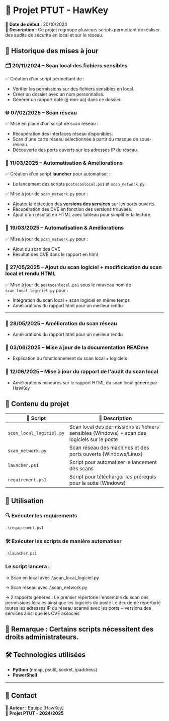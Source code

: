 # 🚀 Projet PTUT - HawKey 

📅 **Date de début :** 20/10/2024  
📌 **Description :** Ce projet regroupe plusieurs scripts permettant de réaliser des audits de sécurité en local et sur le réseau.

## 📌 Historique des mises à jour

### 🗂️ 20/11/2024 – Scan local des fichiers sensibles
✅ Création d'un script permettant de :
- Vérifier les permissions sur des fichiers sensibles en local.
- Créer un dossier avec un nom personnalisé.
- Générer un rapport daté (jj-mm-aa) dans ce dossier.
  
### 🌐 07/02/2025 – Scan réseau
✅ Mise en place d'un script de scan réseau :
- Récupération des interfaces réseau disponibles.
- Scan d'une carte réseau sélectionnée à partir du masque de sous-réseau.
- Découverte des ports ouverts sur les adresses IP du réseau.

### 🔄 11/03/2025 – Automatisation & Améliorations
✅ Création d'un script **launcher** pour automatiser :
- Le lancement des scripts `postscanlocal.ps1` et `scan_network.py`.

✅ Mise à jour de `scan_network.py` pour :
- Ajouter la détection des **versions des services** sur les ports ouverts.
- Récupération des CVE en fonction des versions trouvées.
- Ajout d'un résultat en HTML avec tableau pour simplifier la lecture.

### 🔄 19/03/2025 – Automatisation & Améliorations

✅ Mise à jour de `scan_network.py` pour :
- Ajout du scan des CVE 
- Résultat des CVE dans le rapport en html

### 🔄 27/05/2025 – Ajout du scan logiciel + modificication du scan local et rendu HTML

✅ Mise à jour de `postscanlocal.ps1` sous le nouveau nom de `scan_local_logiciel.py`  pour :
- Intégration du scan local + scan logiciel en même temps
- Améliorations du rapport html pour un meilleur rendu 
---
### 🔄 28/05/2025 – Amélioration du scan réseau
- Améliorations du rapport html pour un meilleur rendu

### 🔄 03/06/2025 – Mise à jour de la documentation READme
- Explication du fonctionnement du scan local + logiciels

### 🔄 12/06/2025 – Mise à jour du rapport de l'audit du scan local
- Améliorations mineures sur le rapport HTML du scan local généré par HawKey

## 📂 Contenu du projet
| 📜 Script | 📝 Description |
|-----------|--------------|
| `scan_local_logiciel.py` | Scan local des permissions et fichiers sensibles (Windows) + scan des logiciels sur le poste |
| `scan_network.py` | Scan réseau des machines et des ports ouverts (Windows/Linux) |
| `launcher.ps1` | Script pour automatiser le lancement des scans |
| `requirement.ps1` | Script pour télécharger les prérequis pour la suite (Windows)|


## 🚀 Utilisation

### 🔍 **Exécuter les requirements**
```powershell
.\requirement.ps1
```
### 🛠 **Exécuter les scripts de manière automatiser**
```powershell
.\launcher.ps1
```
### **Le script lancera** : 

-> Scan en local avec .\scan_local_logiciel.py

-> Scan réseau avec .\scan_network.py

-> 2 rapports générés : 
Le premier répertorie l'ensemble du scan des permissions locales ainsi que les logiciels du poste
Le deuxième répertorie toutes les adresses IP du réseau scanné avec les ports + versions des services ainsi que les CVE associés

📌 **Remarque :** Certains scripts nécessitent des **droits administrateurs**.
---
## 🛠️ Technologies utilisées
- **Python** (nmap, psutil, socket, ipaddress)
- **PowerShell** 
---
## 📧 Contact
📌 **Auteur :** Equipe [HawKey]  
📌 **Projet PTUT - 2024/2025**

